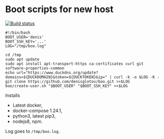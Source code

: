 Boot scripts for new host
=========================

[![Build status]](https://travis-ci.org/denisglotov/boo)

[Build status]: https://travis-ci.org/denisglotov/boo.svg?branch=master

``` shell
#!/bin/bash
BOOT_USER='denis'
BOOT_SSH_KEY='...'
LOG="/tmp/boo.log"

cd /tmp
sudo apt update
sudo apt install apt-transport-https ca-certificates curl git software-properties-common
echo url="https://www.duckdns.org/update?domains=${DUCKDOMAIN}&token=${DUCKTOKEN}&ip=" | curl -k -o $LOG -K -
git clone https://github.com/denisglotov/boo.git >>$LOG
boo/create-user.sh "$BOOT_USER" "$BOOT_SSH_KEY" >>$LOG
```

Installs
* Latest docker,
* docker-compose 1.24.1,
* python3, latest pip3,
* nodejs8, npm.

Log goes to `/tmp/boo.log`.
